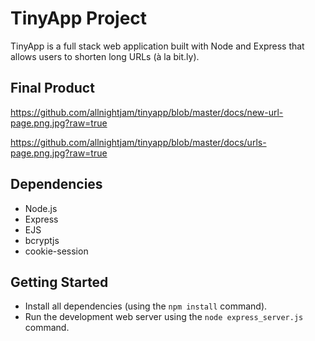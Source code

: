 # TinyApp Project

TinyApp is a full stack web application built with Node and Express that allows users to shorten long URLs (à la bit.ly).

## Final Product

https://github.com/allnightjam/tinyapp/blob/master/docs/new-url-page.png.jpg?raw=true

https://github.com/allnightjam/tinyapp/blob/master/docs/urls-page.png.jpg?raw=true

## Dependencies

- Node.js
- Express
- EJS
- bcryptjs
- cookie-session

## Getting Started

- Install all dependencies (using the `npm install` command).
- Run the development web server using the `node express_server.js` command.